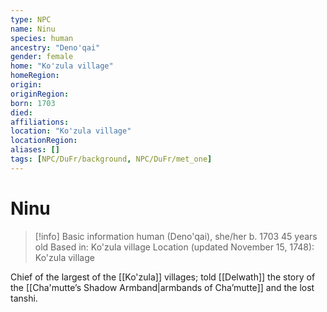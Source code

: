 ```yaml
---
type: NPC
name: Ninu
species: human
ancestry: "Deno'qai"
gender: female
home: "Ko'zula village"
homeRegion:
origin:
originRegion:
born: 1703
died: 
affiliations: 
location: "Ko'zula village"
locationRegion:
aliases: []
tags: [NPC/DuFr/background, NPC/DuFr/met_one]
---
```

# Ninu
>[!info] Basic information
>human (Deno'qai), she/her
>b. 1703
>45 years old
>Based in: Ko'zula village
>Location (updated November 15, 1748): Ko'zula village

Chief of the largest of the [[Ko'zula]] villages; told [[Delwath]] the story of the [[Cha'mutte’s Shadow Armband|armbands of Cha’mutte]] and the lost tanshi.
